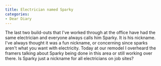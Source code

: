 ```yaml
---
title: Electrician named Sparky
categories:
- Dear Diary
---
```


The last two build-outs that I've worked through at the office have had the same electrician and everyone always calls him Sparky. It is his nickname. I've always thought it was a fun nickname, or concerning since sparks aren't what you want with electricity.
Today at our remodel I overheard the framers talking about Sparky being done in this area or still working over there. Is Sparky just a nickname for all electricians on job sites?
